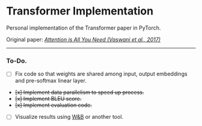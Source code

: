 # Transformer Implementation
Personal implementation of the Transformer paper in PyTorch.

Original paper: [_Attention is All You Need (Vaswani et al., 2017)_](https://arxiv.org/pdf/1706.03762.pdf)

---

### To-Do.

- [ ] Fix code so that weights are shared among input, output embeddings and pre-softmax linear layer.
- ~~[x] Implement data parallelism to speed up process.~~
- ~~[x] Implement BLEU score.~~
- ~~[x] Implement evaluation code.~~
- [ ] Visualize results using [W&B](https://www.wandb.com/) or another tool.

